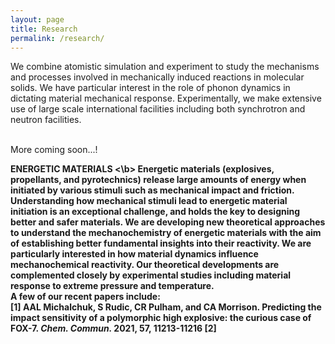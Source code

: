 ```yaml
---
layout: page
title: Research
permalink: /research/
---
```


We combine atomistic simulation and experiment to study the mechanisms and processes involved in mechanically induced reactions in molecular solids. We have particular interest in the role of phonon dynamics in dictating material mechanical response. Experimentally, we make extensive use of large scale international facilities including both synchrotron and neutron facilities. <br> <br> 

More coming soon...!


<b> ENERGETIC MATERIALS <\b>
Energetic materials (explosives, propellants, and pyrotechnics) release large amounts of energy when initiated by various stimuli such as mechanical impact and friction. Understanding how mechanical stimuli lead to energetic material initiation is an exceptional challenge, and holds the key to designing better and safer materials. We are developing new theoretical approaches to understand the mechanochemistry of energetic materials with the aim of establishing better fundamental insights into their reactivity. We are particularly interested in how material dynamics influence mechanochemical reactivity. Our theoretical developments are complemented closely by experimental studies including material response to extreme pressure and temperature. <br> A few of our recent papers include: <br>
  [1] AAL Michalchuk, S Rudic, CR Pulham, and CA Morrison. Predicting the impact sensitivity of a polymorphic high explosive: the curious case of FOX-7. <i> Chem. Commun. </i> 2021, 57, 11213-11216
  [2]

